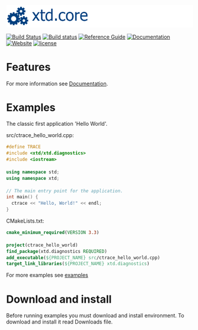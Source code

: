 [![environment](docs/pictures/header.png)](https://gammasoft71.wixsite.com/xtd-environment)

[![Build Status](https://travis-ci.org/gammasoft71/xtd_diagnostics.svg?branch=master)](https://travis-ci.org/gammasoft71/xtd_diagnostics)
[![Build status](https://ci.appveyor.com/api/projects/status/2nlokdfs0w3c3jdx?svg=true)](https://ci.appveyor.com/project/gammasoft71/xtd-diagnostics)
[![Reference Guide](https://img.shields.io/badge/code-Reference_Guide-brightgreen.svg)](https://codedocs.xyz/gammasoft71/xtd_diagnostics/)
[![Documentation](https://img.shields.io/badge/wiki-Documentaions-brightgreen.svg)](./README.md)
[![Website](https://img.shields.io/badge/web-gammasoft-brightgreen.svg)](https://gammasoft71.wixsite.com/gammasoft)
[![license](https://img.shields.io/github/license/gammasoft71/xtd.environment.svg)](LICENSE.md)
<!--- 
[![Download diagnostics](https://img.shields.io/sourceforge/dt/environmentpro.svg)](https://sourceforge.net/projects/environmentpro//files/latest/download)
[![GitHub top language](https://img.shields.io/github/languages/top/gammasoft71/xtd.environment.svg)](README.md)
[![Windows](https://img.shields.io/badge/os-Windows-004080.svg)](README.md)
[![macOS](https://img.shields.io/badge/os-macOS-004080.svg)](README.md)
[![Linux](https://img.shields.io/badge/os-Linux-004080.svg)](README.md)
[![codecov](https://codecov.io/gh/gammasoft71/xtd.environment/branch/master/graph/badge.svg)](https://codecov.io/gh/gammasoft71/xtd.environment)
--->

# Features

For more information see [Documentation](docs).

# Examples

The classic first application 'Hello World'.

src/ctrace_hello_world.cpp:

```c++
#define TRACE
#include <xtd/xtd.diagnostics>
#include <iostream>

using namespace std;
using namespace xtd;

// The main entry point for the application.
int main() {
  ctrace << "Hello, World!" << endl;
}
```

CMakeLists.txt:

```cmake
cmake_minimum_required(VERSION 3.3)

project(ctrace_hello_world)
find_package(xtd.diagnostics REQUIRED)
add_executable(${PROJECT_NAME} src/ctrace_hello_world.cpp)
target_link_libraries(${PROJECT_NAME} xtd.diagnostics)
```

For more examples see [examples](examples)

# Download and install

Before running examples you must download and install environment. To download and install it read Downloads file.

